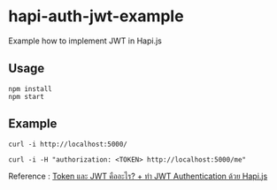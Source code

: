 # hapi-auth-jwt-example
Example how to implement JWT in Hapi.js

## Usage

```
npm install
npm start
```

## Example


```
curl -i http://localhost:5000/

curl -i -H "authorization: <TOKEN> http://localhost:5000/me"
```

Reference : [Token และ JWT คืออะไร? + ทำ JWT Authentication ด้วย Hapi.js
](http://devahoy.com/posts/understanding-token-and-jwt-create-authentication-with-hapijs/)